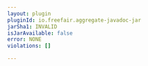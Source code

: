 ```yaml
---
layout: plugin
pluginId: io.freefair.aggregate-javadoc-jar
jarSha1: INVALID
isJarAvailable: false
error: NONE
violations: []

---
```

